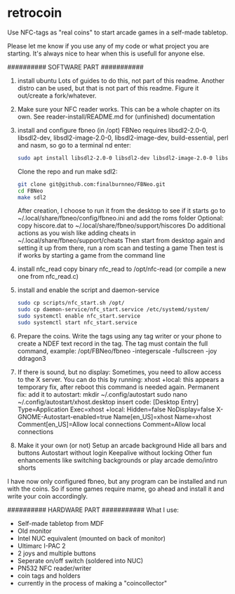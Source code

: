 # retrocoin
Use NFC-tags as "real coins" to start arcade games in a self-made tabletop.

Please let me know if you use any of my code or what project you are starting. It's always nice to hear when this is usefull for anyone else.

########## SOFTWARE PART ###########

1. install ubuntu
   Lots of guides to do this, not part of this readme.
   Another distro can be used, but that is not part of this readme. Figure it out/create a fork/whatever.

2. Make sure your NFC reader works.
   This can be a whole chapter on its own.
   See reader-install/README.md for (unfinished) documentation

3. install and configure fbneo (in /opt)
   FBNeo requires libsdl2-2.0-0, libsdl2-dev, libsdl2-image-2.0-0, libsdl2-image-dev, build-essential, perl and nasm, so go to a terminal nd enter:

   ```bash
   sudo apt install libsdl2-2.0-0 libsdl2-dev libsdl2-image-2.0-0 libsdl2-image-dev build-essential perl nasm
   ```

   Clone the repo and run make sdl2:

   ```bash
   git clone git@github.com:finalburnneo/FBNeo.git
   cd FBNeo
   make sdl2
   ```

   After creation, I choose to run it from the desktop to see if it starts
   go to ~/.local/share/fbneo/config/fbneo.ini and add the roms folder
   Optional: copy hiscore.dat to ~/.local/share/fbneo/support/hiscores
   Do additional actions as you wish like adding cheats in ~/.local/share/fbneo/support/cheats
   Then start from desktop again and setting it up from there, run a rom scan and testing a game
   Then test is if works by starting a game from the command line

4. install nfc_read
   copy binary nfc_read to /opt/nfc-read (or compile a new one from nfc_read.c) 

5. install and enable the script and daemon-service

   ```bash
   sudo cp scripts/nfc_start.sh /opt/
   sudo cp daemon-service/nfc_start.service /etc/systemd/system/
   sudo systemctl enable nfc_start.service
   sudo systemctl start nfc_start.service
   ```

6. Prepare the coins.
    Write the tags using any tag writer or your phone to create a NDEF text record in the tag.
    The tag must contain the full command, example: /opt/FBNeo/fbneo -integerscale -fullscreen -joy ddragon3

7. If there is sound, but no display: Sometimes, you need to allow access to the X server. You can do this by running:
   xhost +local:
   this appears a temporary fix, after reboot this command is needed again. Permanent fix: add it to autostart:
   mkdir ~/.config/autostart
   sudo nano ~/.config/autostart/xhost.desktop
   insert code:
       [Desktop Entry]
       Type=Application
       Exec=xhost +local:
       Hidden=false
       NoDisplay=false
       X-GNOME-Autostart-enabled=true
       Name[en_US]=xhost
       Name=xhost
       Comment[en_US]=Allow local connections
       Comment=Allow local connections

8. Make it your own (or not)
   Setup an arcade background
   Hide all bars and buttons
   Autostart without login
   Keepalive without locking
   Other fun enhancements like switching backgrounds or play arcade demo/intro shorts

I have now only configured fbneo, but any program can be installed and run with the coins. So if some games require mame, go ahead and install it and write your coin accordingly.

########## HARDWARE PART ###########
What I use:
- Self-made tabletop from MDF
- Old monitor
- Intel NUC equivalent (mounted on back of monitor)
- Ultimarc I-PAC 2
- 2 joys and multiple buttons
- Seperate on/off switch (soldered into NUC)
- PN532 NFC reader/writer
- coin tags and holders
- currently in the process of making a "coincollector"